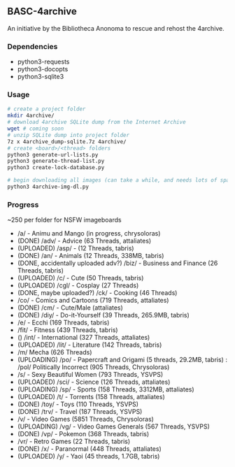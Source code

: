 ## BASC-4archive

An initiative by the Bibliotheca Anonoma to rescue and rehost the 4archive.

### Dependencies

* python3-requests
* python3-docopts
* python3-sqlite3

### Usage

```bash
# create a project folder
mkdir 4archive/
# download 4archive SQLite dump from the Internet Archive
wget # coming soon
# unzip SQLite dump into project folder
7z x 4archive_dump-sqlite.7z 4archive/
# create <board>/<thread> folders
python3 generate-url-lists.py
python3 generate-thread-list.py
python3 create-lock-database.py

# begin downloading all images (can take a while, and needs lots of space)
python3 4archive-img-dl.py
```

### Progress

~250 per folder for NSFW imageboards

* /a/ - Animu and Mango (in progress, chrysoloras)
* (DONE) /adv/ - Advice (63 Threads, attaliates)
* (UPLOADED) /asp/ - (12 Threads, tabris)
* (DONE) /an/ - Animals (12 Threads, 338MB, tabris)
* (DONE, accidentally uploaded adv?) /biz/ - Business and Finance (26 Threads, tabris)
* (UPLOADED) /c/ - Cute (50 Threads, tabris)
* (UPLOADED) /cgl/ - Cosplay (27 Threads)
* (DONE, maybe uploaded?) /ck/ - Cooking (46 Threads)
* /co/ - Comics and Cartoons (719 Threads, attaliates)
* (DONE) /cm/ - Cute/Male (attaliates)
* (DONE) /diy/ - Do-it-Yourself (39 Threads, 265.9MB, tabris)
* /e/ - Ecchi (169 Threads, tabris)
* /fit/ - Fitness (439 Threads, tabris)
* () /int/ - International (327 Threads, attaliates)
* (UPLOADED) /lit/ - Literature (142 Threads, tabris)
* /m/ Mecha (626 Threads)
* (UPLOADING) /po/ - Papercraft and Origami (5 threads, 29.2MB, tabris)
: /pol/ Politically Incorrect (905 Threads, Chrysoloras)
* /s/ - Sexy Beautiful Women (793 Threads, YSVPS)
* (UPLOADED) /sci/ - Science (126 Threads, attaliates)
* (UPLOADING) /sp/ - Sports (158 Threads, 3312MB, attaliates)
* (UPLOADED) /t/ - Torrents (158 Threads, attaliates)
* (DONE) /toy/ - Toys (110 Threads, YSVPS)
* (DONE) /trv/ - Travel (187 Threads, YSVPS)
* /v/ - Video Games (5851 Threads, Chrysoloras)
* (UPLOADING) /vg/ - Video Games Generals (567 Threads, YSVPS)
* (DONE) /vp/ - Pokemon (368 Threads, tabris)
* /vr/ - Retro Games (22 Threads, tabris)
* (DONE) /x/ - Paranormal (448 Threads, attaliates)
* (UPLOADED) /y/ - Yaoi (45 threads, 1.7GB, tabris)